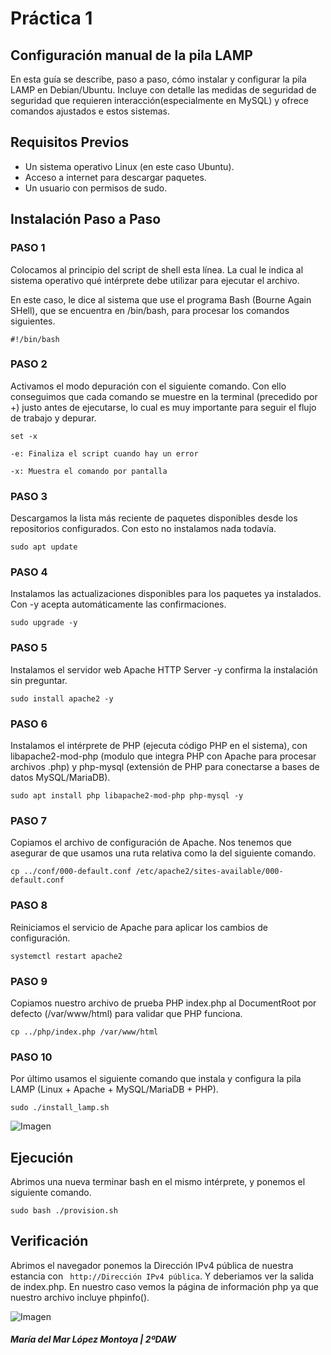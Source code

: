 # Práctica 1

## Configuración manual de la pila LAMP
En esta guía se describe, paso a paso, cómo instalar y configurar la pila LAMP en Debian/Ubuntu. Incluye con detalle las medidas de seguridad de seguridad que requieren interacción(especialmente en MySQL) y ofrece comandos ajustados e estos sistemas.

## Requisitos Previos
- Un sistema operativo Linux (en este caso Ubuntu).
- Acceso a internet para descargar paquetes.
- Un usuario con permisos de sudo.

## Instalación Paso a Paso

### PASO 1
Colocamos al principio del script de shell esta línea. La cual le indica al sistema operativo qué intérprete debe utilizar para ejecutar el archivo.

En este caso, le dice al sistema que use el programa Bash (Bourne Again SHell), que se encuentra en /bin/bash, para procesar los comandos siguientes.

```
#!/bin/bash 
```

### PASO 2
Activamos el modo depuración con el siguiente comando. Con ello conseguimos que cada comando se muestre en la terminal (precedido por +) justo antes de ejecutarse, lo cual es muy importante para seguir el flujo de trabajo y depurar.

```
set -x 
```
```
-e: Finaliza el script cuando hay un error
```
```
-x: Muestra el comando por pantalla
```
### PASO 3
Descargamos la lista más reciente de paquetes disponibles desde los repositorios configurados. Con esto no instalamos nada todavía.

```
sudo apt update
```
### PASO 4
Instalamos las actualizaciones disponibles para los paquetes ya instalados. Con -y acepta automáticamente las confirmaciones.

```
sudo upgrade -y
```
### PASO 5
Instalamos el servidor web Apache HTTP Server -y confirma la instalación sin preguntar.

```
sudo install apache2 -y
```
### PASO 6
Instalamos el intérprete de PHP (ejecuta código PHP en el sistema), con libapache2-mod-php (modulo que integra PHP con Apache para procesar archivos .php) y php-mysql (extensión de PHP para conectarse a bases de datos MySQL/MariaDB).

```
sudo apt install php libapache2-mod-php php-mysql -y
```
### PASO 7
Copiamos el archivo de configuración de Apache. Nos tenemos que asegurar de que usamos una ruta relativa como la del siguiente comando.

```
cp ../conf/000-default.conf /etc/apache2/sites-available/000-default.conf

```
### PASO 8
Reiniciamos el servicio de Apache para aplicar los cambios de configuración.

```
systemctl restart apache2
```
### PASO 9
Copiamos nuestro archivo de prueba PHP index.php al DocumentRoot por defecto (/var/www/html) para validar que PHP funciona.

```
cp ../php/index.php /var/www/html
```
### PASO 10 
Por último usamos el siguiente comando que instala y configura la pila LAMP (Linux + Apache + MySQL/MariaDB + PHP).  
```
sudo ./install_lamp.sh
```

![Imagen](practica1/img/imagenPhp.png)
## Ejecución
Abrimos una nueva terminar bash en el mismo intérprete, y ponemos el siguiente comando.

```
sudo bash ./provision.sh
```

## Verificación 
Abrimos el navegador ponemos la Dirección IPv4 pública de nuestra estancia con ``` http://Dirección IPv4 pública```. Y deberiamos ver la salida de index.php. En nuestro caso vemos la página de información php ya que nuestro archivo incluye phpinfo().  

![Imagen](practica1/img/imagenFinal.png)
  
    
##### María del Mar López Montoya | 2ºDAW


